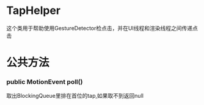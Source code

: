 # TapHelper
这个类用于帮助使用GestureDetector检点击，并在UI线程和渲染线程之间传递点击

# 公共方法
### public MotionEvent poll()

取出BlockingQueue里排在首位的tap,如果取不到返回null
